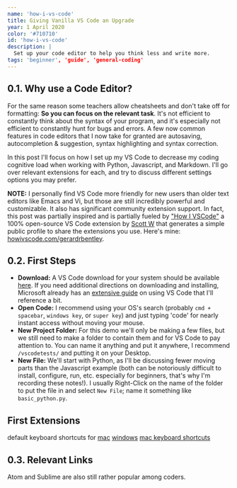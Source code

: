 ```yaml
---
name: 'how-i-vs-code'
title: Giving Vanilla VS Code an Upgrade 
year: 1 April 2020
color: '#710710'
id: 'how-i-vs-code'
description: |
  Set up your code editor to help you think less and write more.
tags: 'beginner', 'guide', 'general-coding'
---
```


## 0.1. Why use a Code Editor?

For the same reason some teachers allow cheatsheets and don't take off for formatting: **So you can focus on the relevant task**.
It's not efficient to constantly think about the syntax of your program, and it's especially not efficient to constantly hunt for bugs and errors.
A few now common features in code editors that I now take for granted are autosaving, autocompletion & suggestion, syntax highlighting and syntax correction.

In this post I'll focus on how I set up my VS Code to decrease my coding cognitive load when working with Python, Javascript, and Markdown.
I'll go over relevant extensions for each, and try to discuss different settings options you may prefer.

**NOTE:** I personally find VS Code more friendly for new users than older text editors like Emacs and Vi, but those are still incredibly powerful and customizable.
It also has significant community extension support.
In fact, this post was partially inspired and is partially fueled by ["How I VSCode"](https://howivscode.com/about) a 100% open-source VS Code extension by [Scott W](scottw.com) that generates a simple public profile to share the extensions you use.
Here's mine: [howivscode.com/gerardrbentley](https://howivscode.com/gerardrbentley).

## 0.2. First Steps

- **Download:**
A VS Code download for your system should be available [here](https://code.visualstudio.com/#alt-downloads).
If you need additional directions on downloading and installing, Microsoft already has an [extensive guide](https://code.visualstudio.com/docs/setup/setup-overview) on using VS Code that I'll reference a bit.
- **Open Code:**
I recommend using your OS's search (probably `cmd + spacebar`, `windows key`, or `super key`) and just typing 'code' for nearly instant access without moving your mouse.
- **New Project Folder:**
For this demo we'll only be making a few files, but we still need to make a folder to contain them and for VS Code to pay attention to.
You can name it anything and put it anywhere, I recommend `/vscodetests/` and putting it on your Desktop.
- **New File:**
We'll start with Python, as I'll be discussing fewer moving parts than the Javascript example (both can be notoriously difficult to install, configure, run, etc. especially for beginners, that's why I'm recording these notes!).
I usually Right-Click on the name of the folder to put the file in and select `New File`; name it something like `basic_python.py`.

## First Extensions

default keyboard shortcuts for [mac](https://code.visualstudio.com/shortcuts/keyboard-shortcuts-macos.pdf)
[windows](https://code.visualstudio.com/shortcuts/keyboard-shortcuts-macos.pdf)
[mac keyboard shortcuts](https://code.visualstudio.com/shortcuts/keyboard-shortcuts-macos.pdf)

## 0.3. Relevant Links
Atom and Sublime are also still rather popular among coders.
